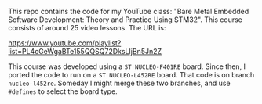 This repo contains the code for my YouTube class:
"Bare Metal Embedded Software Development: Theory and Practice Using STM32".
This course consists of around 25 video lessons. The URL is:

https://www.youtube.com/playlist?list=PL4cGeWgaBTe155QQSQ72DksLIjBn5Jn2Z

This course was developed using a `ST NUCLEO-F401RE` board. Since then, I ported
the code to run on a `ST NUCLEO-L452RE` board. That code is on branch
`nucleo-l452re`. Someday I might merge these two branches, and use `#defines` to
select the board type.

